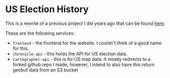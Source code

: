 # US Election History

This is a rewrite of a previous project I did years ago that can be found [here](https://github.com/TBlackford/ElectionHistories).

These are the following services:
- `frontend` - the frontend for the website. I couldn't think of a good name for this.
- `chronicle-api` - this holds the API for US election data.
- `cartographer-api` - this is for US map data. It mostly redirects to a forked github repo I made, however, I intend to also have this return geobuf data from an S3 bucket

